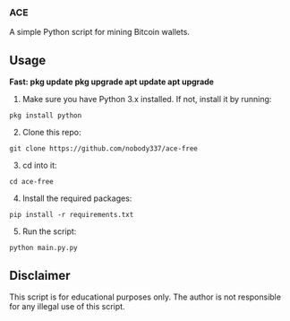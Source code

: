### ACE

A simple Python script for mining Bitcoin wallets.

## Usage

**Fast:
pkg update
pkg upgrade
apt update
apt upgrade**


1. Make sure you have Python 3.x installed. If not, install it by running:

```pkg install python```



2. Clone this repo:

```git clone https://github.com/nobody337/ace-free```


3. cd into it:

```cd ace-free```



4. Install the required packages:

```pip install -r requirements.txt```



5. Run the script:

```python main.py.py```



## Disclaimer

This script is for educational purposes only. The author is not responsible for any illegal use of this script.
